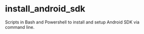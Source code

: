 # install_android_sdk
Scripts in Bash and Powershell to install and setup Android SDK via command line.
